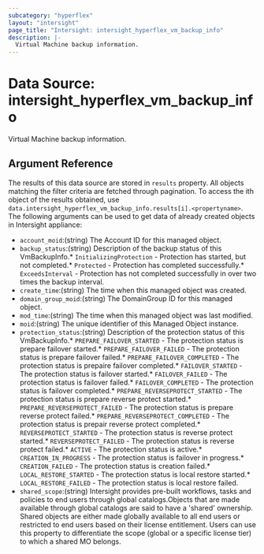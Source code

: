 ```yaml
---
subcategory: "hyperflex"
layout: "intersight"
page_title: "Intersight: intersight_hyperflex_vm_backup_info"
description: |-
  Virtual Machine backup information.
---
```


# Data Source: intersight_hyperflex_vm_backup_info
Virtual Machine backup information.
## Argument Reference
The results of this data source are stored in `results` property.
All objects matching the filter criteria are fetched through pagination.
To access the ith object of the results obtained, use `data.intersight_hyperflex_vm_backup_info.results[i].<propertyname>`.
The following arguments can be used to get data of already created objects in Intersight appliance:
* `account_moid`:(string) The Account ID for this managed object. 
* `backup_status`:(string) Description of the backup status of this VmBackupInfo.* `InitializingProtection` - Protection has started, but not completed.* `Protected` - Protection has completed successfully.* `ExceedsInterval` - Protection has not completed successfully in over two times the backup interval. 
* `create_time`:(string) The time when this managed object was created. 
* `domain_group_moid`:(string) The DomainGroup ID for this managed object. 
* `mod_time`:(string) The time when this managed object was last modified. 
* `moid`:(string) The unique identifier of this Managed Object instance. 
* `protection_status`:(string) Description of the protection status of this VmBackupInfo.* `PREPARE_FAILOVER_STARTED` - The protection status is prepare failover started.* `PREPARE_FAILOVER_FAILED` - The protection status is prepare failover failed.* `PREPARE_FAILOVER_COMPLETED` - The protection status is prepaire failover completed.* `FAILOVER_STARTED` - The protection status is failover started.* `FAILOVER_FAILED` - The protection status is failover failed.* `FAILOVER_COMPLETED` - The protection status is failover completed.* `PREPARE_REVERSEPROTECT_STARTED` - The protection status is prepare reverse protect started.* `PREPARE_REVERSEPROTECT_FAILED` - The protection status is prepare reverse protect failed.* `PREPARE_REVERSEPROTECT_COMPLETED` - The protection status is prepair reverse protect completed.* `REVERSEPROTECT_STARTED` - The protection status is reverse protect started.* `REVERSEPROTECT_FAILED` - The protection status is reverse protect failed.* `ACTIVE` - The protection status is active.* `CREATION_IN_PROGRESS` - The protection status is failover in progress.* `CREATION_FAILED` - The protection status is creation failed.* `LOCAL_RESTORE_STARTED` - The protection status is local restore started.* `LOCAL_RESTORE_FAILED` - The protection status is local restore failed. 
* `shared_scope`:(string) Intersight provides pre-built workflows, tasks and policies to end users through global catalogs.Objects that are made available through global catalogs are said to have a 'shared' ownership. Shared objects are either made globally available to all end users or restricted to end users based on their license entitlement. Users can use this property to differentiate the scope (global or a specific license tier) to which a shared MO belongs. 
 